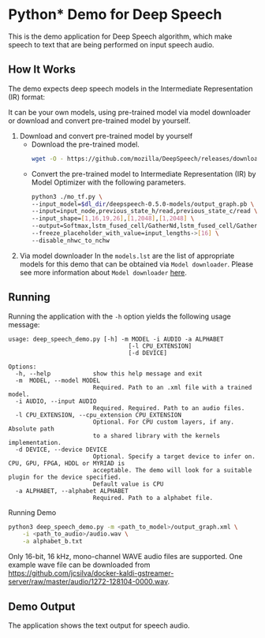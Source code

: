 Python* Demo for Deep Speech
===============================

This is the demo application for Deep Speech algorithm, which make speech to text that are being performed on input speech audio. 

How It Works
------------
The demo expects deep speech models in the Intermediate Representation (IR) format:

It can be your own models, using pre-trained model via model downloader or download and convert pre-trained model by yourself.

1. Download and convert pre-trained model by yourself
    * Download the pre-trained model.
      ```sh
      wget -O - https://github.com/mozilla/DeepSpeech/releases/download/v0.5.0/deepspeech-0.5.0-models.tar.gz | tar xvfz -
      ```
    * Convert the pre-trained model to Intermediate Representation (IR) by Model Optimizer with the following parameters.
      ```sh
      python3 ./mo_tf.py \
      --input_model=$dl_dir/deepspeech-0.5.0-models/output_graph.pb \
      --input=input_node,previous_state_h/read,previous_state_c/read \
      --input_shape=[1,16,19,26],[1,2048],[1,2048] \
      --output=Softmax,lstm_fused_cell/GatherNd,lstm_fused_cell/GatherNd_1 \
      --freeze_placeholder_with_value=input_lengths->[16] \
      --disable_nhwc_to_nchw
      ```
2. Via model downloader
    In the `models.lst` are the list of appropriate models for this demo that can be obtained via `Model downloader`. Please see more information about `Model downloader` [here](../model_downloader/README.md).

Running
-------
Running the application with the `-h` option yields the following usage message:

```
usage: deep_speech_demo.py [-h] -m MODEL -i AUDIO -a ALPHABET
                                  [-l CPU_EXTENSION] 
                                  [-d DEVICE]

Options:
  -h, --help            show this help message and exit
  -m  MODEL, --model MODEL
                        Required. Path to an .xml file with a trained model.
  -i AUDIO, --input AUDIO
                        Required. Required. Path to an audio files.
  -l CPU_EXTENSION, --cpu_extension CPU_EXTENSION
                        Optional. For CPU custom layers, if any. Absolute path
                        to a shared library with the kernels implementation.
  -d DEVICE, --device DEVICE
                        Optional. Specify a target device to infer on. CPU, GPU, FPGA, HDDL or MYRIAD is
                        acceptable. The demo will look for a suitable plugin for the device specified.
                        Default value is CPU
  -a ALPHABET, --alphabet ALPHABET
                        Required. Path to a alphabet file.
```

Running Demo

```sh
python3 deep_speech_demo.py -m <path_to_model>/output_graph.xml \
    -i <path_to_audio>/audio.wav \
    -a alphabet_b.txt
```
Only 16-bit, 16 kHz, mono-channel WAVE audio files are supported. One example wave file can be downloaded from https://github.com/jcsilva/docker-kaldi-gstreamer-server/raw/master/audio/1272-128104-0000.wav.

Demo Output
------------
The application shows the text output for speech audio.

